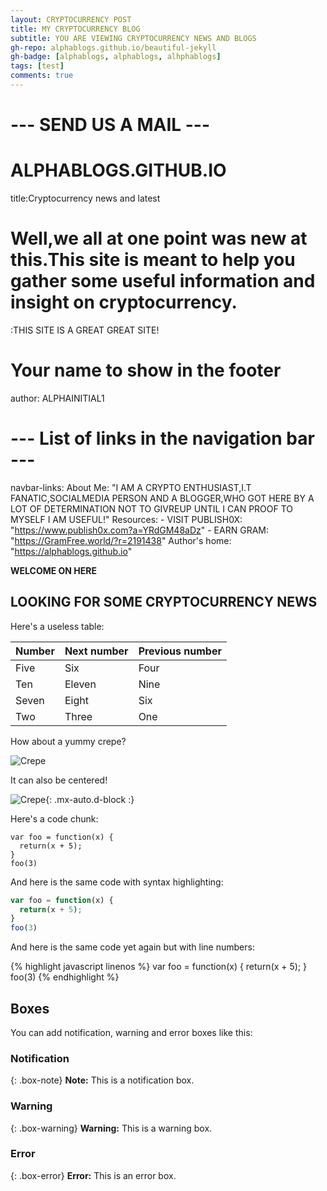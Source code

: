 ```yaml
---
layout: CRYPTOCURRENCY POST
title: MY CRYPTOCURRENCY BLOG
subtitle: YOU ARE VIEWING CRYPTOCURRENCY NEWS AND BLOGS
gh-repo: alphablogs.github.io/beautiful-jekyll
gh-badge: [alphablogs, alphablogs, alhphablogs]
tags: [test]
comments: true
---
```


# --- SEND US A MAIL --- #

# ALPHABLOGS.GITHUB.IO
title:Cryptocurrency news and latest

# Well,we all at one point was new at this.This site is meant to help you gather some useful information and insight on cryptocurrency.
:THIS SITE IS A GREAT GREAT SITE!

# Your name to show in the footer
author: ALPHAINITIAL1

# --- List of links in the navigation bar --- #

navbar-links:
  About Me: "I AM A CRYPTO ENTHUSIAST,I.T FANATIC,SOCIALMEDIA PERSON AND A BLOGGER,WHO GOT HERE BY A LOT OF DETERMINATION NOT TO GIVREUP UNTIL I CAN PROOF TO MYSELF I AM USEFUL!"
  Resources:
    - VISIT PUBLISH0X: "https://www.publish0x.com?a=YRdGM48aDz"
    - EARN GRAM: "https://GramFree.world/?r=2191438"
  Author's home: "https://alphablogs.github.io"


**WELCOME ON HERE**

## LOOKING FOR SOME CRYPTOCURRENCY NEWS

Here's a useless table:

| Number | Next number | Previous number |
| :------ |:--- | :--- |
| Five | Six | Four |
| Ten | Eleven | Nine |
| Seven | Eight | Six |
| Two | Three | One |


How about a yummy crepe?

![Crepe](https://s3-media3.fl.yelpcdn.com/bphoto/cQ1Yoa75m2yUFFbY2xwuqw/348s.jpg)

It can also be centered!

![Crepe](https://s3-media3.fl.yelpcdn.com/bphoto/cQ1Yoa75m2yUFFbY2xwuqw/348s.jpg){: .mx-auto.d-block :}

Here's a code chunk:

~~~
var foo = function(x) {
  return(x + 5);
}
foo(3)
~~~

And here is the same code with syntax highlighting:

```javascript
var foo = function(x) {
  return(x + 5);
}
foo(3)
```

And here is the same code yet again but with line numbers:

{% highlight javascript linenos %}
var foo = function(x) {
  return(x + 5);
}
foo(3)
{% endhighlight %}

## Boxes
You can add notification, warning and error boxes like this:

### Notification

{: .box-note}
**Note:** This is a notification box.

### Warning

{: .box-warning}
**Warning:** This is a warning box.

### Error

{: .box-error}
**Error:** This is an error box.
